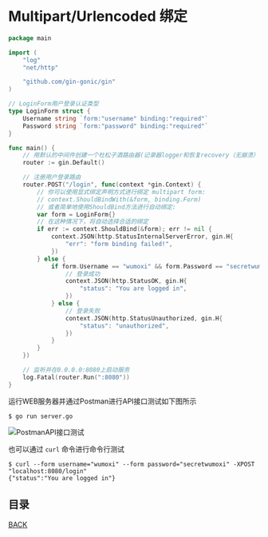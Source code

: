 # Multipart/Urlencoded 绑定

```go
package main

import (
	"log"
	"net/http"

	"github.com/gin-gonic/gin"
)

// LoginForm用户登录认证类型
type LoginForm struct {
	Username string `form:"username" binding:"required"`
	Password string `form:"password" binding:"required"`
}

func main() {
	// 用默认的中间件创建一个杜松子酒路由器(记录器logger和恢复recovery（无崩溃）中间件)
	router := gin.Default()

	// 注册用户登录路由
	router.POST("/login", func(context *gin.Context) {
		// 你可以使用显式绑定声明方式进行绑定 multipart form:
		// context.ShouldBindWith(&form, binding.Form)
		// 或者简单地使用ShouldBind方法进行自动绑定:
		var form = LoginForm{}
		// 在这种情况下，将自动选择合适的绑定
		if err := context.ShouldBind(&form); err != nil {
			context.JSON(http.StatusInternalServerError, gin.H{
				"err": "form binding failed!",
			})
		} else {
			if form.Username == "wumoxi" && form.Password == "secretwumoxi" {
				// 登录成功
				context.JSON(http.StatusOK, gin.H{
					"status": "You are logged in",
				})
			} else {
				// 登录失败
				context.JSON(http.StatusUnauthorized, gin.H{
					"status": "unauthorized",
				})
			}
		}
	})

	// 监听并在0.0.0.0:8080上启动服务
	log.Fatal(router.Run(":8080"))
}
```

运行WEB服务器并通过Postman进行API接口测试如下图所示

```shell
$ go run server.go
```

![PostmanAPI接口测试](https://lucklit.oss-cn-beijing.aliyuncs.com/written/Snip20191217_62.png)

也可以通过 `curl` 命令进行命令行测试

```shell
$ curl --form username="wumoxi" --form password="secretwumoxi" -XPOST "localhost:8080/login"
{"status":"You are logged in"}
```

## 目录

[BACK](../gin-use.md)